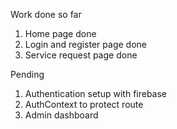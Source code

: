 Work done so far
1. Home page done
2. Login and register page done
3. Service request page done

Pending
1. Authentication setup with firebase
2. AuthContext to protect route
3. Admin dashboard
